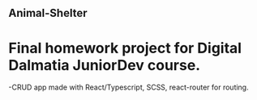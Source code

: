 ## Animal-Shelter 
# Final homework project for Digital Dalmatia JuniorDev course.

-CRUD app made with React/Typescript, SCSS, react-router for routing. 


